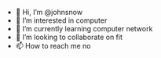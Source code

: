 - 👋 Hi, I’m @johnsnow
- 👀 I’m interested in computer 
- 🌱 I’m currently learning computer network 
- 💞️ I’m looking to collaborate on fit
- 📫 How to reach me no

<!---
zhangyaoyao1994/zhangyaoyao1994 is a ✨ special ✨ repository because its `README.md` (this file) appears on your GitHub profile.
You can click the Preview link to take a look at your changes.
--->
